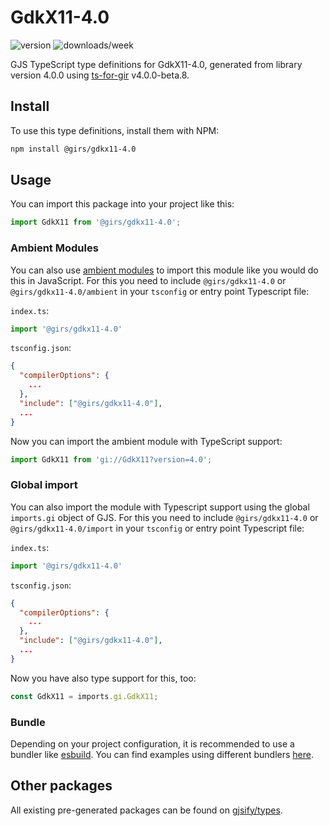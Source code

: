 
# GdkX11-4.0

![version](https://img.shields.io/npm/v/@girs/gdkx11-4.0)
![downloads/week](https://img.shields.io/npm/dw/@girs/gdkx11-4.0)


GJS TypeScript type definitions for GdkX11-4.0, generated from library version 4.0.0 using [ts-for-gir](https://github.com/gjsify/ts-for-gir) v4.0.0-beta.8.


## Install

To use this type definitions, install them with NPM:
```bash
npm install @girs/gdkx11-4.0
```

## Usage

You can import this package into your project like this:
```ts
import GdkX11 from '@girs/gdkx11-4.0';
```

### Ambient Modules

You can also use [ambient modules](https://github.com/gjsify/ts-for-gir/tree/main/packages/cli#ambient-modules) to import this module like you would do this in JavaScript.
For this you need to include `@girs/gdkx11-4.0` or `@girs/gdkx11-4.0/ambient` in your `tsconfig` or entry point Typescript file:

`index.ts`:
```ts
import '@girs/gdkx11-4.0'
```

`tsconfig.json`:
```json
{
  "compilerOptions": {
    ...
  },
  "include": ["@girs/gdkx11-4.0"],
  ...
}
```

Now you can import the ambient module with TypeScript support: 

```ts
import GdkX11 from 'gi://GdkX11?version=4.0';
```

### Global import

You can also import the module with Typescript support using the global `imports.gi` object of GJS.
For this you need to include `@girs/gdkx11-4.0` or `@girs/gdkx11-4.0/import` in your `tsconfig` or entry point Typescript file:

`index.ts`:
```ts
import '@girs/gdkx11-4.0'
```

`tsconfig.json`:
```json
{
  "compilerOptions": {
    ...
  },
  "include": ["@girs/gdkx11-4.0"],
  ...
}
```

Now you have also type support for this, too:

```ts
const GdkX11 = imports.gi.GdkX11;
```

### Bundle

Depending on your project configuration, it is recommended to use a bundler like [esbuild](https://esbuild.github.io/). You can find examples using different bundlers [here](https://github.com/gjsify/ts-for-gir/tree/main/examples).

## Other packages

All existing pre-generated packages can be found on [gjsify/types](https://github.com/gjsify/types).

